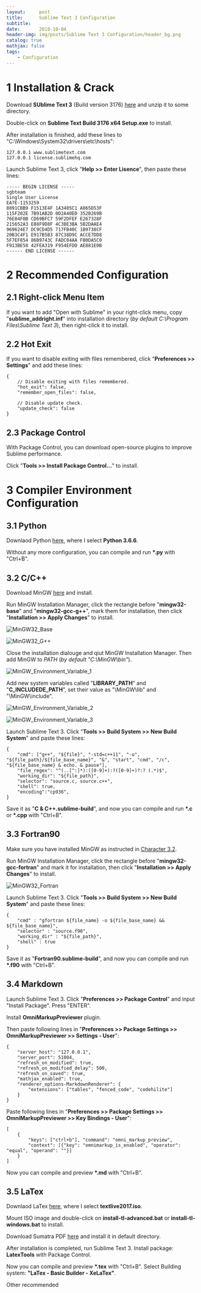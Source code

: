 ```yaml
---
layout:     post
title:      Sublime Text 3 Configuration
subtitle:   
date:       2018-10-04
header-img: img/posts/Sublime Text 3 Configuration/header_bg.png
catalog: true
mathjax: false
tags:
    - Configuration
---
```



# 1 Installation & Crack

Download **SUblime Text 3** (Build version 3176) [here]({{site.url}}/files/{{page.title}}/Sublime.rar) and unzip it to some directory.

Double-click on **Sublime Text Build 3176 x64 Setup.exe** to install.

After installation is finished, add these lines to "C:\Windows\System32\drivers\etc\hosts":

```
127.0.0.1 www.sublimetext.com
127.0.0.1 license.sublimehq.com
```

Launch Sublime Text 3, click "**Help >> Enter Lisence**", then paste these lines:

```
----- BEGIN LICENSE -----
sgbteam
Single User License
EA7E-1153259
8891CBB9 F1513E4F 1A3405C1 A865D53F
115F202E 7B91AB2D 0D2A40ED 352B269B
76E84F0B CD69BFC7 59F2DFEF E267328F
215652A3 E88F9D8F 4C38E3BA 5B2DAAE4
969624E7 DC9CD4D5 717FB40C 1B9738CF
20B3C4F1 E917B5B3 87C38D9C ACCE7DD8
5F7EF854 86B9743C FADC04AA FB0DA5C0
F913BE58 42FEA319 F954EFDD AE881E0B
------ END LICENSE ------
```





# 2 Recommended Configuration

## 2.1 Right-click Menu Item

If you want to add "Open with Sublime" in your right-click menu, copy "**sublime_addright.inf**" into installation directory (*by default C:\Program Files\Sublime Text 3*), then right-click it to install.

## 2.2 Hot Exit

If you want to disable exiting with files remembered, click "**Preferences >> Settings**" and add these lines:

```
{
	// Disable exiting with files remembered.
	"hot_exit": false,
	"remember_open_files": false,

	// Disable update check.
	"update_check": false
}
```

## 2.3 Package Control

With Package Control, you can download open-source plugins to improve Sublime performance.

Click "**Tools >> Install Package Control...**" to install.





# 3 Compiler Environment Configuration

## 3.1 Python

Downlaod Python [here](https://www.python.org/downloads/), where I select **Python 3.6.6**.

Without any more configuration, you can compile and run **\*.py** with "Ctrl+B".


## 3.2 C/C++

Download MinGW [here]({{site.url}}/files/{{page.title}}/MinGW-0.6.3.rar) and install.

Run MinGW Installation Manager, click the rectangle before "**mingw32-base**" and "**mingw32-gcc-g++**", mark them for installation, then click "**Installation >> Apply Changes**" to install.

![MinGW32_Base]({{site.url}}/img/posts/{{page.title}}/c_config_mingw_1.png)

![MinGW32_G++]({{site.url}}/img/posts/{{page.title}}/c_config_mingw_2.png)

Close the installation dialouge and qiut MinGW Installation Manager. Then add MinGW to *PATH* (*by default "C:\MinGW\bin"*).

![MinGW_Environment_Variable_1]({{site.url}}/img/posts/{{page.title}}/c_config_path.png)

Add new system variables called "**LIBRARY_PATH**" and "**C_INCLUDEDE_PATH**", set their value as "\MinGW\lib" and "\MinGW\include".

![MinGW_Environment_Variable_2]({{site.url}}/img/posts/{{page.title}}/c_config_lib.png)

![MinGW_Environment_Variable_3]({{site.url}}/img/posts/{{page.title}}/c_config_include.png)

Launch Sublime Text 3. Click "**Tools >> Build System >> New Build System**" and paste these lines:

```
{
    "cmd": ["g++", "${file}", "-std=c++11", "-o", "${file_path}/${file_base_name}", "&", "start", "cmd", "/c", "${file_base_name} & echo. & pause"],
    "file_regex": "^(..[^:]*):([0-9]+):?([0-9]+)?:? (.*)$",
    "working_dir": "${file_path}",
    "selector": "source.c, source.c++",
    "shell": true,
    "encoding":"cp936",
}
```

Save it as "**C & C++.sublime-build**", and now you can compile and run **\*.c** or **\*.cpp** with "Ctrl+B".

## 3.3 Fortran90

Make sure you have installed MinGW as instructed in [Character 3.2](#32-cc).

Run MinGW Installation Manager, click the rectangle before "**mingw32-gcc-fortran**" and mark it for installation, then click "**Installation >> Apply Changes**" to install.

![MinGW32_Fortran]({{site.url}}/img/posts/{{page.title}}/fortran90_config_mingw.png)

Launch Sublime Text 3. Click "**Tools >> Build System >> New Build System**" and paste these lines:

```
{
    "cmd" : "gfortran ${file_name} -o ${file_base_name} && ${file_base_name}",
    "selector" : "source.f90",
    "working_dir" : "${file_path}",
    "shell" : true
}
```

Save it as "**Fortran90.sublime-build**", and now you can compile and run **\*.f90** with "Ctrl+B".


## 3.4 Markdown

Launch Sublime Text 3. Click "**Preferences >> Package Control**" and input "Install Package". Press "ENTER".

Install **OmniMarkupPreviewer** plugin.

Then paste following lines in "**Preferences >> Package Settings >> OmniMarkupPreviewer >> Settings - User**":

```
{
    "server_host": "127.0.0.1",
    "server_port": 51004,
    "refresh_on_modified": true,
    "refresh_on_modified_delay": 500,
    "refresh_on_saved": true,
    "mathjax_enabled": true,
    "renderer_options-MarkdownRenderer": {
        "extensions": ["tables", "fenced_code", "codehilite"]
    }
}
```

Paste following lines in "**Preferences >> Package Settings >> OmniMarkupPreviewer >> Key Bindings - User**":

```
[
    {
        "keys": ["ctrl+b"], "command": "omni_markup_preview",
        "context": [{"key": "omnimarkup_is_enabled", "operator": "equal", "operand": ""}]
    }
]
```

Now you can compile and preview **\*.md** with "Ctrl+B". 


## 3.5 LaTex

Downlaod LaTex [here](https://mirrors.tuna.tsinghua.edu.cn/CTAN/systems/texlive/Images/), where I select **textlive2017.iso**.

Mount ISO image and double-click on **install-tl-advanced.bat** or **install-tl-windows.bat** to install.

Download Sumatra PDF [here]({{site.url}}/files/{{page.title}}/SumatraPDF-3.1.2-64.rar) and install it in default directory.

After installation is completed, run Sublime Text 3. Install package: **LatexTools** with Package Control.

Now you can compile and preview **\*.tex** with "Ctrl+B". Select Building system: **"LaTex - Basic Builder - XeLaTex"**.

Other recommended 
